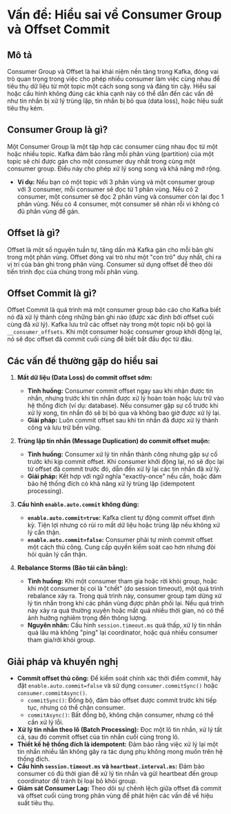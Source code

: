 # Vấn đề: Hiểu sai về Consumer Group và Offset Commit

## Mô tả
Consumer Group và Offset là hai khái niệm nền tảng trong Kafka, đóng vai trò quan trọng trong việc cho phép nhiều consumer làm việc cùng nhau để tiêu thụ dữ liệu từ một topic một cách song song và đáng tin cậy. Hiểu sai hoặc cấu hình không đúng các khía cạnh này có thể dẫn đến các vấn đề như tin nhắn bị xử lý trùng lặp, tin nhắn bị bỏ qua (data loss), hoặc hiệu suất tiêu thụ kém.

## Consumer Group là gì?
Một Consumer Group là một tập hợp các consumer cùng nhau đọc từ một hoặc nhiều topic. Kafka đảm bảo rằng mỗi phân vùng (partition) của một topic sẽ chỉ được gán cho một consumer duy nhất trong cùng một consumer group. Điều này cho phép xử lý song song và khả năng mở rộng.
*   **Ví dụ:** Nếu bạn có một topic với 3 phân vùng và một consumer group với 3 consumer, mỗi consumer sẽ đọc từ 1 phân vùng. Nếu có 2 consumer, một consumer sẽ đọc 2 phân vùng và consumer còn lại đọc 1 phân vùng. Nếu có 4 consumer, một consumer sẽ nhàn rỗi vì không có đủ phân vùng để gán.

## Offset là gì?
Offset là một số nguyên tuần tự, tăng dần mà Kafka gán cho mỗi bản ghi trong một phân vùng. Offset đóng vai trò như một "con trỏ" duy nhất, chỉ ra vị trí của bản ghi trong phân vùng. Consumer sử dụng offset để theo dõi tiến trình đọc của chúng trong mỗi phân vùng.

## Offset Commit là gì?
Offset Commit là quá trình mà một consumer group báo cáo cho Kafka biết nó đã xử lý thành công những bản ghi nào (được xác định bởi offset cuối cùng đã xử lý). Kafka lưu trữ các offset này trong một topic nội bộ gọi là `__consumer_offsets`. Khi một consumer hoặc consumer group khởi động lại, nó sẽ đọc offset đã commit cuối cùng để biết bắt đầu đọc từ đâu.

## Các vấn đề thường gặp do hiểu sai
1.  **Mất dữ liệu (Data Loss) do commit offset sớm:**
    *   **Tình huống:** Consumer commit offset ngay sau khi nhận được tin nhắn, nhưng trước khi tin nhắn được xử lý hoàn toàn hoặc lưu trữ vào hệ thống đích (ví dụ: database). Nếu consumer gặp sự cố trước khi xử lý xong, tin nhắn đó sẽ bị bỏ qua và không bao giờ được xử lý lại.
    *   **Giải pháp:** Luôn commit offset sau khi tin nhắn đã được xử lý thành công và lưu trữ bền vững.

2.  **Trùng lặp tin nhắn (Message Duplication) do commit offset muộn:**
    *   **Tình huống:** Consumer xử lý tin nhắn thành công nhưng gặp sự cố trước khi kịp commit offset. Khi consumer khởi động lại, nó sẽ đọc lại từ offset đã commit trước đó, dẫn đến xử lý lại các tin nhắn đã xử lý.
    *   **Giải pháp:** Kết hợp với ngữ nghĩa "exactly-once" nếu cần, hoặc đảm bảo hệ thống đích có khả năng xử lý trùng lặp (idempotent processing).

3.  **Cấu hình `enable.auto.commit` không đúng:**
    *   **`enable.auto.commit=true`:** Kafka client tự động commit offset định kỳ. Tiện lợi nhưng có rủi ro mất dữ liệu hoặc trùng lặp nếu không xử lý cẩn thận.
    *   **`enable.auto.commit=false`:** Consumer phải tự mình commit offset một cách thủ công. Cung cấp quyền kiểm soát cao hơn nhưng đòi hỏi quản lý cẩn thận.

4.  **Rebalance Storms (Bão tái cân bằng):**
    *   **Tình huống:** Khi một consumer tham gia hoặc rời khỏi group, hoặc khi một consumer bị coi là "chết" (do session timeout), một quá trình rebalance xảy ra. Trong quá trình này, consumer group tạm dừng xử lý tin nhắn trong khi các phân vùng được phân phối lại. Nếu quá trình này xảy ra quá thường xuyên hoặc mất quá nhiều thời gian, nó có thể ảnh hưởng nghiêm trọng đến thông lượng.
    *   **Nguyên nhân:** Cấu hình `session.timeout.ms` quá thấp, xử lý tin nhắn quá lâu mà không "ping" lại coordinator, hoặc quá nhiều consumer tham gia/rời khỏi group.

## Giải pháp và khuyến nghị
*   **Commit offset thủ công:** Để kiểm soát chính xác thời điểm commit, hãy đặt `enable.auto.commit=false` và sử dụng `consumer.commitSync()` hoặc `consumer.commitAsync()`.
    *   `commitSync()`: Đồng bộ, đảm bảo offset được commit trước khi tiếp tục, nhưng có thể chặn consumer.
    *   `commitAsync()`: Bất đồng bộ, không chặn consumer, nhưng có thể cần xử lý lỗi.
*   **Xử lý tin nhắn theo lô (Batch Processing):** Đọc một lô tin nhắn, xử lý tất cả, sau đó commit offset của tin nhắn cuối cùng trong lô.
*   **Thiết kế hệ thống đích là idempotent:** Đảm bảo rằng việc xử lý lại một tin nhắn nhiều lần không gây ra tác dụng phụ không mong muốn trên hệ thống đích.
*   **Cấu hình `session.timeout.ms` và `heartbeat.interval.ms`:** Đảm bảo consumer có đủ thời gian để xử lý tin nhắn và gửi heartbeat đến group coordinator để tránh bị loại bỏ khỏi group.
*   **Giám sát Consumer Lag:** Theo dõi sự chênh lệch giữa offset đã commit và offset cuối cùng trong phân vùng để phát hiện các vấn đề về hiệu suất tiêu thụ.